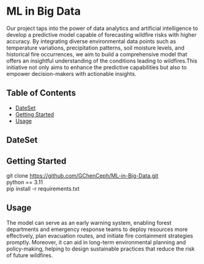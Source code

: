 # ML in Big Data

Our project taps into the power of data analytics and artificial intelligence to develop a predictive model capable of forecasting wildfire risks with higher accuracy. By integrating diverse environmental data points such as temperature variations, precipitation patterns, soil moisture levels, and historical fire occurrences, we aim to build a comprehensive model that offers an insightful understanding of the conditions leading to wildfires.This initiative not only aims to enhance the predictive capabilities but also to empower decision-makers with actionable insights. 

## Table of Contents

- [DateSet](#dataset)
- [Getting Started](#getting-started)
- [Usage](#usage)

## DateSet

## Getting Started

git clone https://github.com/GChenCeph/ML-in-Big-Data.git  
python == 3.11  
pip install -r requirements.txt  


## Usage

The model can serve as an early warning system, enabling forest departments and emergency response teams to deploy resources more effectively, plan evacuation routes, and initiate fire containment strategies promptly. Moreover, it can aid in long-term environmental planning and policy-making, helping to design sustainable practices that reduce the risk of future wildfires.



